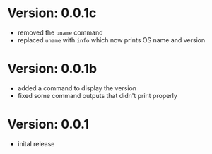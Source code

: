 # Version: 0.0.1c
- removed the ```uname``` command
- replaced ```uname``` with ```info``` which now prints OS name and version


# Version: 0.0.1b
- added a command to display the version
- fixed some command outputs that didn't print properly


# Version: 0.0.1
- inital release
